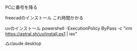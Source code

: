 PCに番号を降る

freecadのインストール
これ時間かかる




uvのインストール
powershell -ExecutionPolicy ByPass -c "irm https://astral.sh/uv/install.ps1 | iex"


△claude desktop

